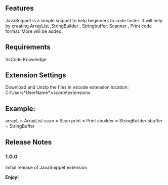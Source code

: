 ## Features
JavaSnippet is a simple snippet to help beginners to code faster.
It will help by creating ArrayList ,StringBuilder , Stringbuffer, Scanner , Print code format. More will be added.

## Requirements

VsCode Knowledge

## Extension Settings

Download and Unzip the files in vscode extension location:
C:\Users\*UserName*\.vscode\extensions

## Example:

arrayL = ArrayList
scan = Scan
print = Print
sbuilder = StringBuilder
sbuffer = StringBuffer

## Release Notes

### 1.0.0

Initial release of JavaSnippet extension

**Enjoy!**
